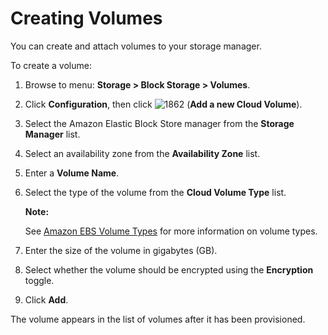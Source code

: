 # Creating Volumes

You can create and attach volumes to your storage manager.

To create a volume:

1.  Browse to menu: **Storage > Block Storage > Volumes**.

2.  Click **Configuration**, then
    click ![1862](../images/1862.png) (**Add a new Cloud Volume**).

3.  Select the Amazon Elastic Block Store manager from the **Storage
    Manager** list.

4.  Select an availability zone from the **Availability Zone** list.

5.  Enter a **Volume Name**.

6.  Select the type of the volume from the **Cloud Volume Type** list.

    **Note:**

    See [Amazon EBS Volume Types](http://docs.aws.amazon.com/AWSEC2/latest/UserGuide/EBSVolumeTypes.html)
    for more information on volume types.
    
7.  Enter the size of the volume in gigabytes (GB).

8.  Select whether the volume should be encrypted using the
    **Encryption** toggle.

9.  Click **Add**.

The volume appears in the list of volumes after it has been provisioned.

